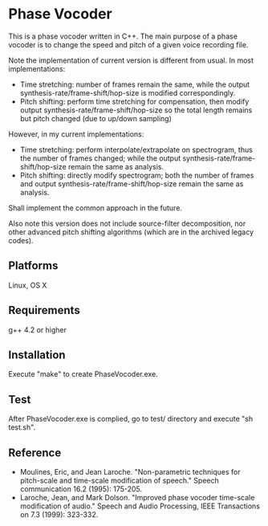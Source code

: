 Phase Vocoder
=============

This is a phase vocoder written in C++. The main purpose of a phase vocoder is to change the speed and pitch of a given voice recording file.

Note the implementation of current version is different from usual. In most implementations:
* Time stretching: number of frames remain the same, while the output synthesis-rate/frame-shift/hop-size is modified correspondingly.
* Pitch shifting: perform time stretching for compensation, then modify output synthesis-rate/frame-shift/hop-size so the total length remains but pitch changed (due to up/down sampling)

However, in my current implementations:
* Time stretching: perform interpolate/extrapolate on spectrogram, thus the number of frames changed; while the output synthesis-rate/frame-shift/hop-size remain the same as analysis.
* Pitch shifting: directly modify spectrogram; both the number of frames and output synthesis-rate/frame-shift/hop-size remain the same as analysis.

Shall implement the common approach in the future.

Also note this version does not include source-filter decomposition, nor other advanced pitch shifting algorithms (which are in the archived legacy codes).

Platforms
---------
Linux, OS X

Requirements
------------
g++ 4.2 or higher

Installation
------------
Execute "make" to create PhaseVocoder.exe.

Test
----
After PhaseVocoder.exe is complied, go to test/ directory and execute "sh test.sh".

Reference
---------
- Moulines, Eric, and Jean Laroche. "Non-parametric techniques for pitch-scale and time-scale modification of speech." Speech communication 16.2 (1995): 175-205.
- Laroche, Jean, and Mark Dolson. "Improved phase vocoder time-scale modification of audio." Speech and Audio Processing, IEEE Transactions on 7.3 (1999): 323-332.
